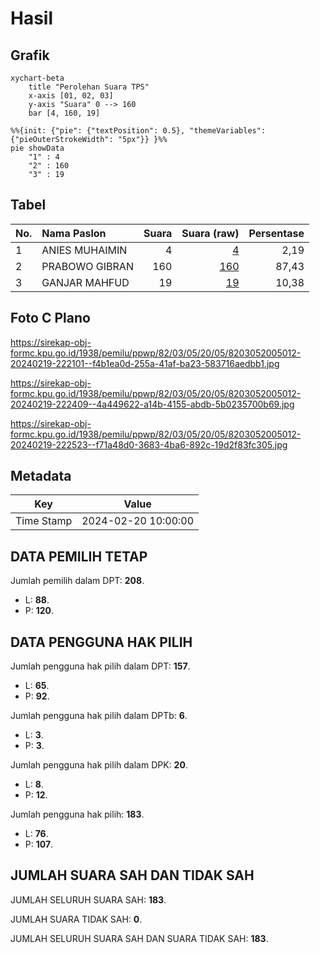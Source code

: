 # Hasil

## Grafik

```mermaid
xychart-beta
    title "Perolehan Suara TPS"
    x-axis [01, 02, 03]
    y-axis "Suara" 0 --> 160
    bar [4, 160, 19]
```

```mermaid
%%{init: {"pie": {"textPosition": 0.5}, "themeVariables": {"pieOuterStrokeWidth": "5px"}} }%%
pie showData
    "1" : 4
    "2" : 160
    "3" : 19
```

## Tabel

| No. | Nama Paslon    | Suara | Suara (raw) | Persentase |
|:--- |:-------------- | -----:| -----------:| ----------:|
| 1   | ANIES MUHAIMIN | 4     | [4][p-1]    | 2,19       |
| 2   | PRABOWO GIBRAN | 160   | [160][p-2]  | 87,43      |
| 3   | GANJAR MAHFUD  | 19    | [19][p-3]   | 10,38      |


[p-1]: https://github.com/gigit-pemilu/pemilu-2024-82-maluku-utara/blob/main/pilpres/hitung-suara/sub/82-maluku-utara/sub/03-halmahera-utara/sub/05-tobelo/sub/2005-gura/sub/012-tps/sub/paslon-1.txt
[p-2]: https://github.com/gigit-pemilu/pemilu-2024-82-maluku-utara/blob/main/pilpres/hitung-suara/sub/82-maluku-utara/sub/03-halmahera-utara/sub/05-tobelo/sub/2005-gura/sub/012-tps/sub/paslon-2.txt
[p-3]: https://github.com/gigit-pemilu/pemilu-2024-82-maluku-utara/blob/main/pilpres/hitung-suara/sub/82-maluku-utara/sub/03-halmahera-utara/sub/05-tobelo/sub/2005-gura/sub/012-tps/sub/paslon-3.txt

## Foto C Plano

https://sirekap-obj-formc.kpu.go.id/1938/pemilu/ppwp/82/03/05/20/05/8203052005012-20240219-222101--f4b1ea0d-255a-41af-ba23-583716aedbb1.jpg

https://sirekap-obj-formc.kpu.go.id/1938/pemilu/ppwp/82/03/05/20/05/8203052005012-20240219-222409--4a449622-a14b-4155-abdb-5b0235700b69.jpg

https://sirekap-obj-formc.kpu.go.id/1938/pemilu/ppwp/82/03/05/20/05/8203052005012-20240219-222523--f71a48d0-3683-4ba6-892c-19d2f83fc305.jpg


## Metadata

| Key        | Value               |
| ---------- | ------------------- |
| Time Stamp | 2024-02-20 10:00:00 |


## DATA PEMILIH TETAP

Jumlah pemilih dalam DPT: **208**.
 * L: **88**.
 * P: **120**.

## DATA PENGGUNA HAK PILIH

Jumlah pengguna hak pilih dalam DPT: **157**.
 * L: **65**.
 * P: **92**.

Jumlah pengguna hak pilih dalam DPTb: **6**.
 * L: **3**.
 * P: **3**.

Jumlah pengguna hak pilih dalam DPK: **20**.
 * L: **8**.
 * P: **12**.

Jumlah pengguna hak pilih: **183**.
 * L: **76**.
 * P: **107**.

## JUMLAH SUARA SAH DAN TIDAK SAH

JUMLAH SELURUH SUARA SAH: **183**.

JUMLAH SUARA TIDAK SAH: **0**.

JUMLAH SELURUH SUARA SAH DAN SUARA TIDAK SAH: **183**.


